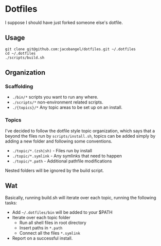 # Dotfiles

I suppose I should have just forked someone else's dotfile.

## Usage

````
git clone git@github.com:jacobangel/dotfiles.git ~/.dotfiles
cd ~/.dotfiles
./scripts/build.sh
````

## Organization

### Scaffolding

* `./bin/*` scripts you want to run any where. 
* `./scripts/*` non-environment related scripts.
* `./{topics}/*` Any topic areas to be set up on an install.

### Topics

I've decided to follow the dotfile style topic organization, which says that a beyond the files run by `scripts/install.sh`, topics can be added simply by adding a new folder and following some conventions.

* `./topic/*.(zsh|sh)` - Files run by install
* `./topic/*.symlink` - Any symlinks that need to happen
* `./topic/*.path` - Additional pathfile modifications

Nested folders will be ignored by the build script.


## Wat

Basically, running build.sh will iterate over each topic, running the following tasks:

* Add `~/.dotfiles/bin` will be added to your $PATH
* Iterate over each topic folder
  - Run all shell files in root directory
  - Insert paths in `*.path`
  - Connect all the files `*.symlink`
* Report on a successful install.
